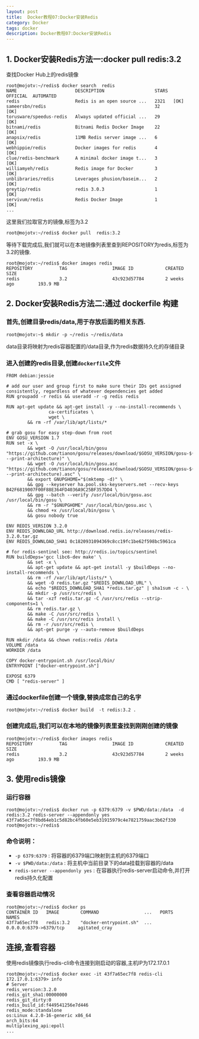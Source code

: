 ```yaml
---
layout: post
title:  Docker教程07:Docker安装Redis
category: Docker
tags: docker
description: Docker教程07:Docker安装Redis
---
```


1\. Docker安装Redis方法一:docker pull redis:3.2
------------------------------------------

查找Docker Hub上的redis镜像

    root@mojotv:~/redis$ docker search  redis
    NAME                      DESCRIPTION                   STARS  OFFICIAL  AUTOMATED
    redis                     Redis is an open source ...   2321   [OK]       
    sameersbn/redis                                         32                   [OK]
    torusware/speedus-redis   Always updated official ...   29             [OK]
    bitnami/redis             Bitnami Redis Docker Image    22                   [OK]
    anapsix/redis             11MB Redis server image ...   6                    [OK]
    webhippie/redis           Docker images for redis       4                    [OK]
    clue/redis-benchmark      A minimal docker image t...   3                    [OK]
    williamyeh/redis          Redis image for Docker        3                    [OK]
    unblibraries/redis        Leverages phusion/baseim...   2                    [OK]
    greytip/redis             redis 3.0.3                   1                    [OK]
    servivum/redis            Redis Docker Image            1                    [OK]
    ...


这里我们拉取官方的镜像,标签为3.2

    root@mojotv:~/redis$ docker pull  redis:3.2


等待下载完成后,我们就可以在本地镜像列表里查到REPOSITORY为redis,标签为3.2的镜像.

    root@mojotv:~/redis$ docker images redis 
    REPOSITORY          TAG                 IMAGE ID            CREATED             SIZE
    redis               3.2                 43c923d57784        2 weeks ago         193.9 MB


2\. Docker安装Redis方法二:通过 dockerfile 构建
-------------------------------------

### 首先,创建目录redis/data,用于存放后面的相关东西.

    root@mojotv:~$ mkdir -p ~/redis ~/redis/data


data目录将映射为redis容器配置的/data目录,作为redis数据持久化的存储目录

### 进入创建的redis目录,创建`dockerfile`文件

    FROM debian:jessie
    
    # add our user and group first to make sure their IDs get assigned consistently, regardless of whatever dependencies get added
    RUN groupadd -r redis && useradd -r -g redis redis
    
    RUN apt-get update && apt-get install -y --no-install-recommends \
                    ca-certificates \
                    wget \
            && rm -rf /var/lib/apt/lists/*
    
    # grab gosu for easy step-down from root
    ENV GOSU_VERSION 1.7
    RUN set -x \
            && wget -O /usr/local/bin/gosu "https://github.com/tianon/gosu/releases/download/$GOSU_VERSION/gosu-$(dpkg --print-architecture)" \
            && wget -O /usr/local/bin/gosu.asc "https://github.com/tianon/gosu/releases/download/$GOSU_VERSION/gosu-$(dpkg --print-architecture).asc" \
            && export GNUPGHOME="$(mktemp -d)" \
            && gpg --keyserver ha.pool.sks-keyservers.net --recv-keys B42F6819007F00F88E364FD4036A9C25BF357DD4 \
            && gpg --batch --verify /usr/local/bin/gosu.asc /usr/local/bin/gosu \
            && rm -r "$GNUPGHOME" /usr/local/bin/gosu.asc \
            && chmod +x /usr/local/bin/gosu \
            && gosu nobody true
    
    ENV REDIS_VERSION 3.2.0
    ENV REDIS_DOWNLOAD_URL http://download.redis.io/releases/redis-3.2.0.tar.gz
    ENV REDIS_DOWNLOAD_SHA1 0c1820931094369c8cc19fc1be62f598bc5961ca
    
    # for redis-sentinel see: http://redis.io/topics/sentinel
    RUN buildDeps='gcc libc6-dev make' \
            && set -x \
            && apt-get update && apt-get install -y $buildDeps --no-install-recommends \
            && rm -rf /var/lib/apt/lists/* \
            && wget -O redis.tar.gz "$REDIS_DOWNLOAD_URL" \
            && echo "$REDIS_DOWNLOAD_SHA1 *redis.tar.gz" | sha1sum -c - \
            && mkdir -p /usr/src/redis \
            && tar -xzf redis.tar.gz -C /usr/src/redis --strip-components=1 \
            && rm redis.tar.gz \
            && make -C /usr/src/redis \
            && make -C /usr/src/redis install \
            && rm -r /usr/src/redis \
            && apt-get purge -y --auto-remove $buildDeps
    
    RUN mkdir /data && chown redis:redis /data
    VOLUME /data
    WORKDIR /data
    
    COPY docker-entrypoint.sh /usr/local/bin/
    ENTRYPOINT ["docker-entrypoint.sh"]
    
    EXPOSE 6379
    CMD [ "redis-server" ]


### 通过dockerfile创建一个镜像,替换成您自己的名字

    root@mojotv:~/redis$ docker build  -t redis:3.2 .


### 创建完成后,我们可以在本地的镜像列表里查找到刚刚创建的镜像


    root@mojotv:~/redis$ docker images redis 
    REPOSITORY          TAG                 IMAGE ID            CREATED             SIZE
    redis               3.2                 43c923d57784        2 weeks ago         193.9 MB



3\. 使用redis镜像
-------------

### 运行容器


    root@mojotv:~/redis$ docker run -p 6379:6379 -v $PWD/data:/data  -d redis:3.2 redis-server --appendonly yes
    43f7a65ec7f8bd64eb1c5d82bc4fb60e5eb31915979c4e7821759aac3b62f330
    root@mojotv:~/redis$


### 命令说明：

*   `-p 6379:6379` : 将容器的6379端口映射到主机的6379端口
*   `-v $PWD/data:/data` : 将主机中当前目录下的data挂载到容器的/data
*   `redis-server --appendonly yes` : 在容器执行redis-server启动命令,并打开redis持久化配置

### 查看容器启动情况


    root@mojotv:~/redis$ docker ps
    CONTAINER ID   IMAGE        COMMAND                 ...   PORTS                      NAMES
    43f7a65ec7f8   redis:3.2    "docker-entrypoint.sh"  ...   0.0.0.0:6379->6379/tcp     agitated_cray


连接,查看容器
-------

使用redis镜像执行redis-cli命令连接到刚启动的容器,主机IP为172.17.0.1

    root@mojotv:~/redis$ docker exec -it 43f7a65ec7f8 redis-cli
    172.17.0.1:6379> info
    # Server
    redis_version:3.2.0
    redis_git_sha1:00000000
    redis_git_dirty:0
    redis_build_id:f449541256e7d446
    redis_mode:standalone
    os:Linux 4.2.0-16-generic x86_64
    arch_bits:64
    multiplexing_api:epoll
    ...
    


